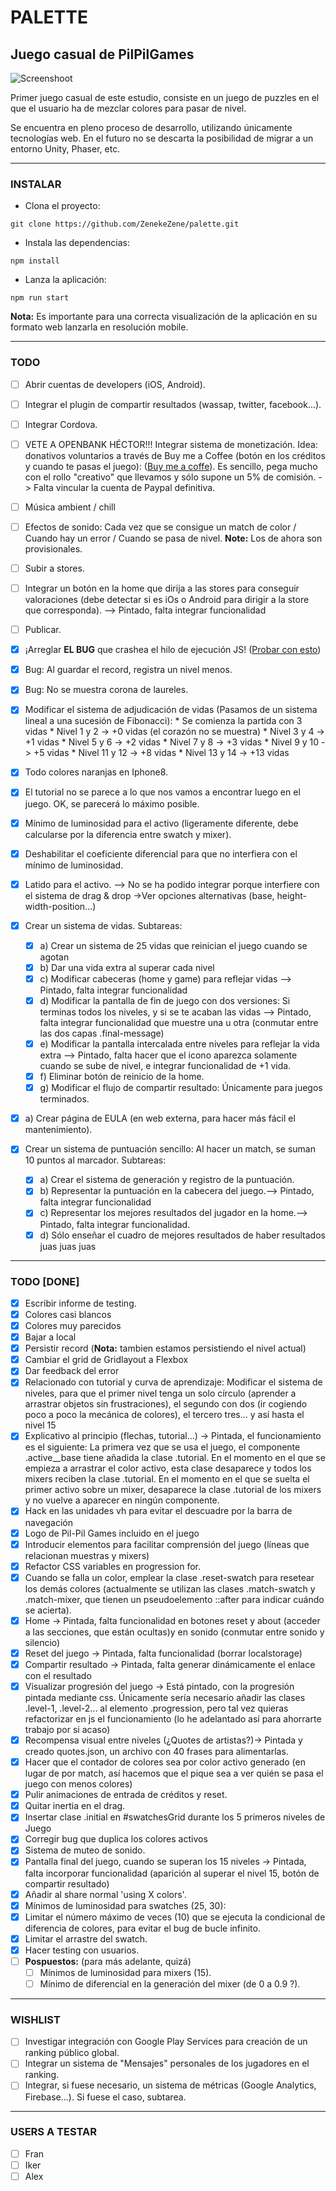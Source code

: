 # PALETTE

## Juego casual de **PilPilGames**

![Screenshoot](./screenshoot.png)

Primer juego casual de este estudio, consiste en un juego de puzzles en el que el usuario ha de
mezclar colores para pasar de nivel.

Se encuentra en pleno proceso de desarrollo, utilizando únicamente tecnologías web. En el futuro no
se descarta la posibilidad de migrar a un entorno Unity, Phaser, etc.

---

### INSTALAR
- Clona el proyecto:
```
git clone https://github.com/ZenekeZene/palette.git
```

- Instala las dependencias:
```
npm install
```
- Lanza la aplicación:
```
npm run start
```

**Nota:** Es importante para una correcta visualización de la aplicación en su formato web lanzarla en resolución mobile.

---

### TODO

-	[ ] Abrir cuentas de developers (iOS, Android).
-	[ ] Integrar el plugin de compartir resultados (wassap, twitter, facebook...).
-	[ ] Integrar Cordova.
-	[ ] VETE A OPENBANK HÉCTOR!!! Integrar sistema de monetización. Idea: donativos voluntarios a través de Buy me a Coffee (botón en los créditos y cuando te pasas el  juego): ([Buy me a coffe](https://www.buymeacoffee.com/)). Es sencillo, pega mucho con el rollo "creativo" que llevamos y sólo supone un 5% de comisión. -> Falta vincular la cuenta de Paypal definitiva.
-	[ ] Música ambient / chill
-	[ ] Efectos de sonido: Cada vez que se consigue un match de color / Cuando hay un error / Cuando se pasa de nivel. **Note:** Los de ahora son provisionales.
-	[ ] Subir a stores.
-	[ ] Integrar un botón en la home que dirija a las stores para conseguir valoraciones (debe detectar si es iOs o Android para dirigir a la store que corresponda). --> Pintado, falta integrar funcionalidad
-	[ ] Publicar.

-	[x] ¡Arreglar **EL BUG** que crashea el hilo de ejecución JS! ([Probar con esto](https://github.com/liriliri/eruda))
-	[x] Bug: Al guardar el record, registra un nivel menos.
-	[x] Bug: No se muestra corona de laureles.
-	[x] Modificar el sistema de adjudicación de vidas (Pasamos de un sistema lineal a una sucesión de Fibonacci):
			* Se comienza la partida con 3 vidas
			* Nivel 1 y 2 -> +0 vidas (el corazón no se muestra)
			* Nivel 3 y 4 -> +1 vidas
			* Nivel 5 y 6 -> +2 vidas
			* Nivel 7 y 8 -> +3 vidas
			* Nivel 9 y 10 -> +5 vidas
			* Nivel 11 y 12 -> +8 vidas
			* Nivel 13 y 14 -> +13 vidas
-	[x] Todo colores naranjas en Iphone8.
- [x] El tutorial no se parece a lo que nos vamos a encontrar luego en el juego. OK, se parecerá lo máximo posible.
-	[x] Mínimo de luminosidad para el activo (ligeramente diferente, debe calcularse por la diferencia entre swatch y mixer).
-	[x] Deshabilitar el coeficiente diferencial para que no interfiera con el mínimo de luminosidad.
-	[x] Latido para el activo. --> No se ha podido integrar porque interfiere con el sistema de drag & drop ->Ver opciones alternativas (base, height-width-position...)
-	[x] Crear un sistema de vidas. Subtareas:
	-	[x] a) Crear un sistema de 25 vidas que reinician el juego cuando se agotan
	-	[x] b) Dar una vida extra al superar cada nivel
	-	[x] c) Modificar cabeceras (home y game) para reflejar vidas --> Pintado, falta integrar funcionalidad
	-	[x] d) Modificar la pantalla de fin de juego con dos versiones: Si terminas todos los niveles, y si se te acaban las vidas --> Pintado, falta integrar funcionalidad que muestre una u otra (conmutar entre las dos capas .final-message)
	-	[x] e) Modificar la pantalla intercalada entre niveles para reflejar la vida extra --> Pintado, falta hacer que el icono aparezca solamente cuando se sube de nivel, e integrar funcionalidad de +1 vida.
	-	[x] f) Eliminar botón de reinicio de la home.
	-	[x] g) Modificar el flujo de compartir resultado: Únicamente para juegos terminados.
-	[x] a) Crear página de EULA (en web externa, para hacer más fácil el mantenimiento).
-	[x] Crear un sistema de puntuación sencillo: Al hacer un match, se suman 10 puntos al marcador. Subtareas:
	- [x] a) Crear el sistema de generación y registro de la puntuación.
	- [x] b) Representar la puntuación en la cabecera del juego.--> Pintado, falta integrar funcionalidad
	- [x] c) Representar los mejores resultados del jugador en la home.--> Pintado, falta integrar funcionalidad.
	- [x] d) Sólo enseñar el cuadro de mejores resultados de haber resultados juas juas juas

---

###	TODO [DONE]

-	[x] Escribir informe de testing.
-	[x] Colores casi blancos
-	[x] Colores muy parecidos
-	[x] Bajar a local
-	[x] Persistir record (**Nota:** tambien estamos persistiendo el nivel actual)
-	[x] Cambiar el grid de Gridlayout a Flexbox
-	[x] Dar feedback del error
-	[x] Relacionado con tutorial y curva de aprendizaje: Modificar el sistema de niveles, para que el primer nivel tenga un solo círculo (aprender a arrastrar objetos sin frustraciones), el segundo con dos (ir cogiendo poco a poco la mecánica de colores), el tercero tres... y así hasta el nivel 15
-	[x] Explicativo al principio (flechas, tutorial...) -> Pintada, el funcionamiento es el siguiente: La primera vez que se usa el juego, el componente .active\_\_base tiene añadida la clase .tutorial. En el momento en el que se empieza a arrastrar el color activo, esta clase desaparece y todos los mixers reciben la clase .tutorial. En el momento en el que se suelta el primer activo sobre un mixer, desaparece la clase .tutorial de los mixers y no vuelve a aparecer en ningún componente.
-	[x] Hack en las unidades vh para evitar el descuadre por la barra de navegación
-	[x] Logo de Pil-Pil Games incluido en el juego
-	[X] Introducir elementos para facilitar comprensión del juego (líneas que relacionan muestras y mixers)
-	[x] Refactor CSS variables en progression for.
-	[x] Cuando se falla un color, emplear la clase .reset-swatch para resetear los demás colores (actualmente se utilizan las clases .match-swatch y .match-mixer, que tienen un pseudoelemento ::after para indicar cuándo se acierta).
-	[x] Home -> Pintada, falta funcionalidad en botones reset y about (acceder a las secciones, que están ocultas)y en sonido (conmutar entre sonido y silencio)
-	[x] Reset del juego -> Pintada, falta funcionalidad (borrar localstorage)
-	[x] Compartir resultado -> Pintada, falta generar dinámicamente el enlace con el resultado
-	[x] Visualizar progresión del juego -> Está pintado, con la progresión pintada mediante css. Únicamente sería necesario añadir las clases .level-1, .level-2... al elemento .progression, pero tal vez quieras refactorizar en js el funcionamiento (lo he adelantado así para ahorrarte trabajo por si acaso)
-	[x] Recompensa visual entre niveles (¿Quotes de artistas?)-> Pintada y creado quotes.json, un archivo con 40 frases para alimentarlas.
-	[x] Hacer que el contador de colores sea por color activo generado (en lugar de por match, así hacemos que el pique sea a ver quién se pasa el juego con menos colores)
-	[x] Pulir animaciones de entrada de créditos y reset.
-	[x] Quitar inertia en el drag.
-	[x] Insertar clase .initial en #swatchesGrid durante los 5 primeros niveles de Juego
-	[x] Corregir bug que duplica los colores activos
-	[x] Sistema de muteo de sonido.
-	[x] Pantalla final del juego, cuando se superan los 15 niveles -> Pintada, falta incorporar funcionalidad (aparición al superar el nivel 15, botón de compartir resultado)
-	[x] Añadir al share normal 'using X colors'.
-	[x] Mínimos de luminosidad para swatches (25, 30):
-	[x] Limitar el número máximo de veces (10) que se ejecuta la condicional de diferencia de colores, para evitar el bug de bucle infinito.
-	[x] Limitar el arrastre del swatch.
-	[x] Hacer testing con usuarios.
-	[ ] **Pospuestos:** (para más adelante, quizá)
	-	[ ] Mínimos de luminosidad para mixers (15).
	-	[ ] Mínimo de diferencial en la generación del mixer (de 0 a 0.9 ?).

---

### WISHLIST
-	[ ] Investigar integración con Google Play Services para creación de un ranking público global.
-	[ ] Integrar un sistema de "Mensajes" personales de los jugadores en el ranking.
-	[ ] Integrar, si fuese necesario, un sistema de métricas (Google Analytics, Firebase...). Si fuese el caso, subtarea.
---

### USERS A TESTAR
- [ ] Fran
- [ ] Iker
- [ ] Alex
